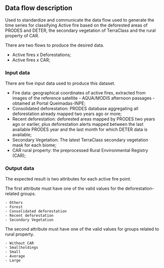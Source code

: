 ## Data flow description

Used to standardize and communicate the data flow used to generate the time series for classifying Active fire based on the deforested areas of PRODES and DETER, the secondary vegetation of TerraClass and the rural property of CAR.

There are two flows to produce the desired data.

 - Active fires x Deforestations;
 - Active fires x CAR;

### Input data

There are five input data used to produce this dataset.

 - Fire data: geographical coordinates of active fires, extracted from images of the reference satellite - AQUA/MODIS afternoon passages - obtained at Portal Queimadas-INPE;
 - Consolidated deforestation: PRODES database aggregating all deforestation already mapped two years ago or more;
 - Recent deforestation: deforested areas mapped by PRODES two years ago or earlier, plus deforestation alerts mapped between the last available PRODES year and the last month for which DETER data is available;
 - Secondary Vegetation: The latest TerraClass secondary vegetation mask for each biome;
 - CAR rural property: the preprocessed Rural Environmental Registry (CAR);


### Output data

The expected result is two attributes for each active fire point.

The first attribute must have one of the valid values ​​for the deforestation-related groups.
```
- Others
- Forest
- Consolidated deforestation
- Recent deforestation
- Secondary Vegetation
```

The second attribute must have one of the valid values ​​for groups related to rural property.
```
- Without CAR
- Smallholdings
- Small
- Average
- Large
```